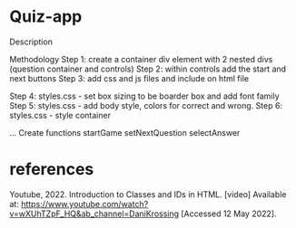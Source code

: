 # Quiz-app
Description


Methodology
Step 1: create a container div element with 2 nested divs (question container and controls)
Step 2: within controls add the start and next buttons 
Step 3: add css and js files and include on html file

Step 4: styles.css - set box sizing to be boarder box and add font family
Step 5: styles.css - add body style, colors for correct and wrong.
Step 6: styles.css - style container


...
Create functions
startGame
setNextQuestion 
selectAnswer
# references 
Youtube, 2022. Introduction to Classes and IDs in HTML. [video] Available at: <https://www.youtube.com/watch?v=wXUhTZpF_HQ&ab_channel=DaniKrossing> [Accessed 12 May 2022].